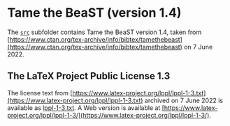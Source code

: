# Tame the BeaST (version 1.4)

The [`src`](src) subfolder contains Tame the BeaST version 1.4, taken from [https://www.ctan.org/tex-archive/info/bibtex/tamethebeast](https://www.ctan.org/tex-archive/info/bibtex/tamethebeast) on 7 June 2022.

## The LaTeX Project Public License 1.3

The license text from [https://www.latex-project.org/lppl/lppl-1-3.txt](https://www.latex-project.org/lppl/lppl-1-3.txt) archived on 7 June 2022 is available as [lppl-1-3.txt](lppl-1-3.txt). A Web version is available at [https://www.latex-project.org/lppl/lppl-1-3/](https://www.latex-project.org/lppl/lppl-1-3/).
